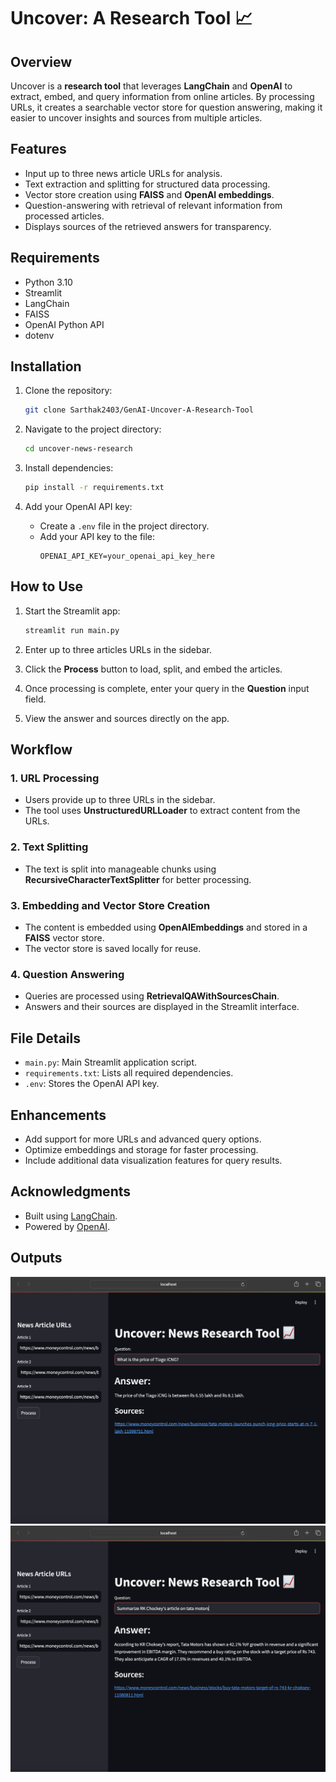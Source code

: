 # Uncover: A Research Tool 📈

## Overview
Uncover is a **research tool** that leverages **LangChain** and **OpenAI** to extract, embed, and query information from online  articles. By processing URLs, it creates a searchable vector store for question answering, making it easier to uncover insights and sources from multiple articles.

## Features
- Input up to three news article URLs for analysis.
- Text extraction and splitting for structured data processing.
- Vector store creation using **FAISS** and **OpenAI embeddings**.
- Question-answering with retrieval of relevant information from processed articles.
- Displays sources of the retrieved answers for transparency.

## Requirements
- Python 3.10
- Streamlit
- LangChain
- FAISS
- OpenAI Python API
- dotenv

## Installation
1. Clone the repository:
   ```bash
   git clone Sarthak2403/GenAI-Uncover-A-Research-Tool
   ```

2. Navigate to the project directory:
   ```bash
   cd uncover-news-research
   ```

3. Install dependencies:
   ```bash
   pip install -r requirements.txt
   ```

4. Add your OpenAI API key:
   - Create a `.env` file in the project directory.
   - Add your API key to the file:
     ```
     OPENAI_API_KEY=your_openai_api_key_here
     ```

## How to Use
1. Start the Streamlit app:
   ```bash
   streamlit run main.py
   ```

2. Enter up to three articles URLs in the sidebar.

3. Click the **Process** button to load, split, and embed the articles.

4. Once processing is complete, enter your query in the **Question** input field.

5. View the answer and sources directly on the app.

## Workflow
### 1. URL Processing
- Users provide up to three URLs in the sidebar.
- The tool uses **UnstructuredURLLoader** to extract content from the URLs.

### 2. Text Splitting
- The text is split into manageable chunks using **RecursiveCharacterTextSplitter** for better processing.

### 3. Embedding and Vector Store Creation
- The content is embedded using **OpenAIEmbeddings** and stored in a **FAISS** vector store.
- The vector store is saved locally for reuse.

### 4. Question Answering
- Queries are processed using **RetrievalQAWithSourcesChain**.
- Answers and their sources are displayed in the Streamlit interface.

## File Details
- `main.py`: Main Streamlit application script.
- `requirements.txt`: Lists all required dependencies.
- `.env`: Stores the OpenAI API key.

## Enhancements
- Add support for more URLs and advanced query options.
- Optimize embeddings and storage for faster processing.
- Include additional data visualization features for query results.

## Acknowledgments
- Built using [LangChain](https://langchain.readthedocs.io/).
- Powered by [OpenAI](https://openai.com/).

## Outputs

![Alt text](Outputs/Output1.png)
![Alt text](Outputs/Output2.png)
